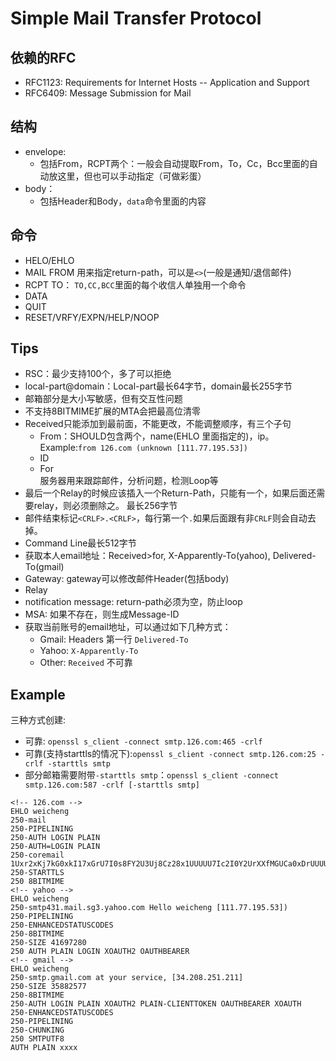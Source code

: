 # Simple Mail Transfer Protocol
## 依赖的RFC
- RFC1123: Requirements for Internet Hosts -- Application and Support
- RFC6409: Message Submission for Mail
## 结构
- envelope: 
  - 包括From，RCPT两个：一般会自动提取From，To，Cc，Bcc里面的自动放这里，但也可以手动指定（可做彩蛋）
- body：
  - 包括Header和Body，`data`命令里面的内容
## 命令
- HELO/EHLO
- MAIL FROM
  用来指定return-path，可以是`<>`(一般是通知/退信邮件)
- RCPT TO：
  `TO,CC,BCC`里面的每个收信人单独用一个命令
- DATA
- QUIT
- RESET/VRFY/EXPN/HELP/NOOP
## Tips
- RSC：最少支持100个，多了可以拒绝
- local-part@domain：Local-part最长64字节，domain最长255字节
- 邮箱部分是大小写敏感，但有交互性问题
- 不支持8BITMIME扩展的MTA会把最高位清零
- Received只能添加到最前面，不能更改，不能调整顺序，有三个子句
  - From：SHOULD包含两个，name(EHLO 里面指定的)，ip。 Example:`from 126.com (unknown [111.77.195.53])`
  - ID
  - For  
    服务器用来跟踪邮件，分析问题，检测Loop等
- 最后一个Relay的时候应该插入一个Return-Path，只能有一个，如果后面还需要relay，则必须删除之。 最长256字节
- 邮件结束标记`<CRLF>.<CRLF>`，每行第一个`.`如果后面跟有非`CRLF`则会自动去掉。
- Command Line最长512字节
- 获取本人email地址：Received>for, X-Apparently-To(yahoo), Delivered-To(gmail)
- Gateway: gateway可以修改邮件Header(包括body)
- Relay
- notification message: return-path必须为空，防止loop
- MSA: 如果不存在，则生成Message-ID
- 获取当前账号的email地址，可以通过如下几种方式：
  - Gmail: Headers 第一行 `Delivered-To`
  - Yahoo: `X-Apparently-To`
  - Other: `Received` 不可靠
## Example
三种方式创建:
- 可靠: `openssl s_client -connect smtp.126.com:465 -crlf`
- 可靠(支持starttls的情况下):`openssl s_client -connect smtp.126.com:25 -crlf -starttls smtp`
- 部分邮箱需要附带`-starttls smtp`：`openssl s_client -connect smtp.126.com:587 -crlf [-starttls smtp]`
```
<!-- 126.com -->
EHLO weicheng
250-mail
250-PIPELINING
250-AUTH LOGIN PLAIN
250-AUTH=LOGIN PLAIN
250-coremail 1Uxr2xKj7kG0xkI17xGrU7I0s8FY2U3Uj8Cz28x1UUUUU7Ic2I0Y2UrXXfMGUCa0xDrUUUUj
250-STARTTLS
250 8BITMIME
<!-- yahoo -->
EHLO weicheng
250-smtp431.mail.sg3.yahoo.com Hello weicheng [111.77.195.53])
250-PIPELINING
250-ENHANCEDSTATUSCODES
250-8BITMIME
250-SIZE 41697280
250 AUTH PLAIN LOGIN XOAUTH2 OAUTHBEARER
<!-- gmail -->
EHLO weicheng
250-smtp.gmail.com at your service, [34.208.251.211]
250-SIZE 35882577
250-8BITMIME
250-AUTH LOGIN PLAIN XOAUTH2 PLAIN-CLIENTTOKEN OAUTHBEARER XOAUTH
250-ENHANCEDSTATUSCODES
250-PIPELINING
250-CHUNKING
250 SMTPUTF8
AUTH PLAIN xxxx
```